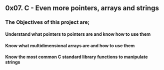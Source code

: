 ## 0x07. C - Even more pointers, arrays and strings ##
### The Objectives of this project are; ###
#### Understand what pointers to pointers are  and know  how to use them ####
#### Know what multidimensional arrays are  and how to use them ####
#### Know the most common C standard library functions to manipulate strings ####
